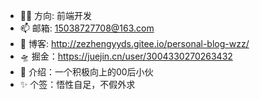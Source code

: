 - 👷‍♂️  方向: 前端开发
- 📫 邮箱: 15038727708@163.com
- 🚀 博客: http://zezhengyyds.gitee.io/personal-blog-wzz/
- 🛸 掘金：https://juejin.cn/user/3004330270263432
- 🤳 介绍：一个积极向上的00后小伙
- ✨ 个签：悟性自足，不假外求
